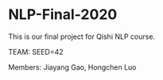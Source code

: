 # NLP-Final-2020

This is our final project for Qishi NLP course.

TEAM: SEED=42

Members: Jiayang Gao, Hongchen Luo
